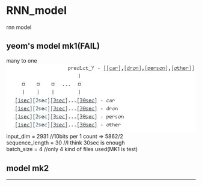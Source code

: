 # RNN_model

rnn model
## yeom's model mk1(FAIL)
many to one<br>
![model_mk1](./model_mk1.JPG)<br>
input_dim = 2931 //10bits per 1 count => 5862/2<br>
sequence_length = 30 //I think 30sec is enough<br>
batch_size = 4 //only 4 kind of files used(MK1 is test)<br>
  
## model mk2

* * *
